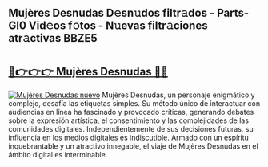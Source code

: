 ## Mujères Desnudas D𝚎sn𝚞dos filtr𝚊dos - Parts-Gl0 Vid𝚎os f𝚘tos - N𝚞evas filtr𝚊ciones atr𝚊ctivas BBZE5

# <h2><a href="http://mbaw3q9.tromn.icu/?c=Muj%c3%a8res+Desnudas">🔗👉👉👉 Mujères Desnudas 🔗🔗</a></h2>

[![Mujères Desnudas nuevo](https://i.imgur.com/pEAQMta.gif)](http://mbaw3q9.tromn.icu/?c=Muj%c3%a8res+Desnudas)
Mujères Desnudas, un personaje enigmático y complejo, desafía las etiquetas simples. Su método único de interactuar con audiencias en línea ha fascinado y provocado críticas, generando debates sobre la expresión artística, el consentimiento y las complejidades de las comunidades digitales. Independientemente de sus decisiones futuras, su influencia en los medios digitales es indiscutible. Armado con un espíritu inquebrantable y un atractivo innegable, el viaje de Mujères Desnudas en el ámbito digital es interminable.
